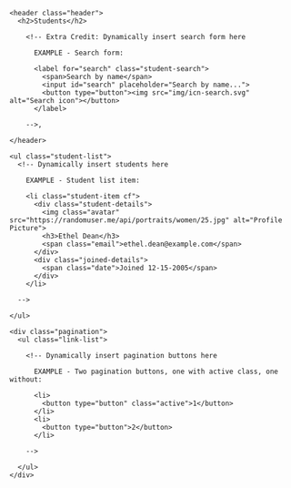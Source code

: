 <!DOCTYPE html>
<html lang="en">
<head>
  <meta charset="UTF-8">
  <meta content="width=device-width, initial-scale=1.0" name="viewport">
  <title>Student List</title>
  <link href="css/reset.css" rel="stylesheet">
  <link href="css/styles.css" rel="stylesheet">
</head>
<body>

  <div class="page">

    <header class="header">
      <h2>Students</h2>
      
        <!-- Extra Credit: Dynamically insert search form here  
        
          EXAMPLE - Search form:

          <label for="search" class="student-search">
            <span>Search by name</span>
            <input id="search" placeholder="Search by name...">
            <button type="button"><img src="img/icn-search.svg" alt="Search icon"></button>
          </label>
        
        -->, 

    </header>
    
    <ul class="student-list">
      <!-- Dynamically insert students here
        
        EXAMPLE - Student list item:

        <li class="student-item cf">
          <div class="student-details">
            <img class="avatar" src="https://randomuser.me/api/portraits/women/25.jpg" alt="Profile Picture">
            <h3>Ethel Dean</h3>
            <span class="email">ethel.dean@example.com</span>
          </div>
          <div class="joined-details">
            <span class="date">Joined 12-15-2005</span>
          </div>
        </li>

      -->
        
    </ul>

    <div class="pagination">
      <ul class="link-list">

        <!-- Dynamically insert pagination buttons here

          EXAMPLE - Two pagination buttons, one with active class, one without:
            
          <li>
            <button type="button" class="active">1</button>
          </li>
          <li>
            <button type="button">2</button>
          </li>
      
        -->

      </ul>
    </div>
    
  </div>
  <script src="js/data.js"></script> 
  <script src="js/script.js"></script>
</body>
</html>
